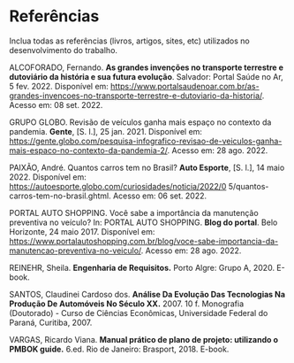 # Referências

Inclua todas as referências (livros, artigos, sites, etc) utilizados no desenvolvimento do trabalho.

ALCOFORADO, Fernando. **As grandes invenções no transporte terrestre e dutoviário da história e sua futura evolução**. Salvador: Portal Saúde no Ar, 5 fev. 2022. Disponível em: https://www.portalsaudenoar.com.br/as-grandes-invencoes-no-transporte-terrestre-e-dutoviario-da-historia/. Acesso em: 08 set. 2022.

GRUPO GLOBO. Revisão de veículos ganha mais espaço no contexto da pandemia. **Gente**, [S. l.], 25 jan. 2021. Disponível em: https://gente.globo.com/pesquisa-infografico-revisao-de-veiculos-ganha-mais-espaco-no-contexto-da-pandemia-2/. Acesso em: 28 ago. 2022.

PAIXÃO, André. Quantos carros tem no Brasil? **Auto Esporte**, [S. l.], 14 maio 2022. Disponível em: https://autoesporte.globo.com/curiosidades/noticia/2022/0 5/quantos-carros-tem-no-brasil.ghtml. Acesso em: 06 set. 2022.

PORTAL AUTO SHOPPING. Você sabe a importância da manutenção preventiva no veículo? In:  PORTAL AUTO SHOPPING. **Blog do portal**. Belo Horizonte, 24 maio 2017. Disponível em: https://www.portalautoshopping.com.br/blog/voce-sabe-importancia-da-manutencao-preventiva-no-veiculo/. Acesso em: 28 ago. 2022.

REINEHR, Sheila. **Engenharia de Requisitos.** Porto Algre: Grupo A, 2020. E-book.

SANTOS, Claudinei Cardoso dos. **Análise Da Evolução Das Tecnologias Na Produção De Automóveis No Século XX.** 2007. 10 f. Monografia (Doutorado) - Curso de Ciências Econômicas, Universidade Federal do Paraná, Curitiba, 2007.

VARGAS, Ricardo Viana. **Manual prático de plano de projeto: utilizando o PMBOK guide.** 6.ed. Rio de Janeiro: Brasport, 2018. E-book.

